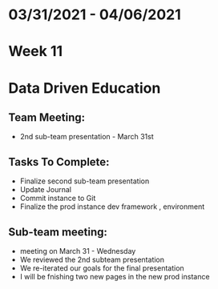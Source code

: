 # 03/31/2021 - 04/06/2021
# Week 11
# Data Driven Education

## Team Meeting:
 - 2nd sub-team presentation - March 31st
 
  
## Tasks To Complete:
  - Finalize second sub-team presentation
  - Update Journal
  - Commit instance to Git
  - Finalize the prod instance dev framework , environment 

  
## Sub-team meeting:
  - meeting on March 31 - Wednesday
  - We reviewed the 2nd subteam presentation
  - We re-iterated our goals for the final presentation
  - I will be fnishing two new pages in the new prod instance
